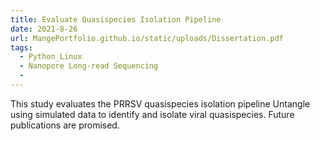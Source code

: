 ```yaml
---
title: Evaluate Quasispecies Isolation Pipeline
date: 2021-8-26
url: MangePortfolio.github.io/static/uploads/Dissertation.pdf
tags:
  - Python_Linux
  - Nanopore Long-read Sequencing
  - 
---
```


This study evaluates the PRRSV quasispecies isolation pipeline Untangle using simulated data to identify and isolate viral quasispecies. Future publications are promised.





